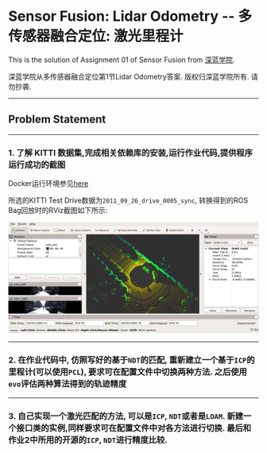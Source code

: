 # Sensor Fusion: Lidar Odometry -- 多传感器融合定位: 激光里程计

This is the solution of Assignment 01 of Sensor Fusion from [深蓝学院](https://www.shenlanxueyuan.com/course/261).

深蓝学院从多传感器融合定位第1节Lidar Odometry答案. 版权归深蓝学院所有. 请勿抄袭.

---

## Problem Statement

---

### 1. 了解 KITTI 数据集,完成相关依赖库的安装,运行作业代码,提供程序运行成功的截图

Docker运行环境参见[here](https://github.com/AlexGeControl/Sensor-Fusion)

所选的KITTI Test Drive数据为`2011_09_26_drive_0005_sync`, 转换得到的ROS Bag回放时的RViz截图如下所示:

<img src="doc/images/01-kitti-to-bag.png" width="%100"/>

---

### 2. 在作业代码中, 仿照写好的基于`NDT`的匹配, 重新建立一个基于`ICP`的里程计(可以使用`PCL`), 要求可在配置文件中切换两种方法. 之后使用`evo`评估两种算法得到的轨迹精度

---

### 3. 自己实现一个激光匹配的方法, 可以是`ICP`, `NDT`或者是`LOAM`. 新建一个接口类的实例,同样要求可在配置文件中对各方法进行切换. 最后和作业2中所用的开源的`ICP`, `NDT`进行精度比较.